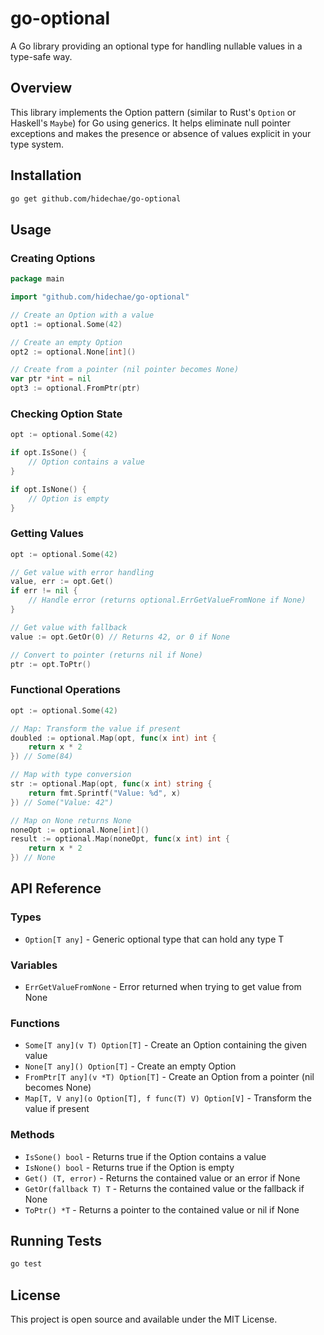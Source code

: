 # go-optional

A Go library providing an optional type for handling nullable values in a type-safe way.

## Overview

This library implements the Option pattern (similar to Rust's `Option` or Haskell's `Maybe`) for Go using generics. It helps eliminate null pointer exceptions and makes the presence or absence of values explicit in your type system.

## Installation

```bash
go get github.com/hidechae/go-optional
```

## Usage

### Creating Options

```go
package main

import "github.com/hidechae/go-optional"

// Create an Option with a value
opt1 := optional.Some(42)

// Create an empty Option
opt2 := optional.None[int]()

// Create from a pointer (nil pointer becomes None)
var ptr *int = nil
opt3 := optional.FromPtr(ptr)
```

### Checking Option State

```go
opt := optional.Some(42)

if opt.IsSone() {
    // Option contains a value
}

if opt.IsNone() {
    // Option is empty
}
```

### Getting Values

```go
opt := optional.Some(42)

// Get value with error handling
value, err := opt.Get()
if err != nil {
    // Handle error (returns optional.ErrGetValueFromNone if None)
}

// Get value with fallback
value := opt.GetOr(0) // Returns 42, or 0 if None

// Convert to pointer (returns nil if None)
ptr := opt.ToPtr()
```

### Functional Operations

```go
opt := optional.Some(42)

// Map: Transform the value if present
doubled := optional.Map(opt, func(x int) int {
    return x * 2
}) // Some(84)

// Map with type conversion
str := optional.Map(opt, func(x int) string {
    return fmt.Sprintf("Value: %d", x)
}) // Some("Value: 42")

// Map on None returns None
noneOpt := optional.None[int]()
result := optional.Map(noneOpt, func(x int) int {
    return x * 2
}) // None
```

## API Reference

### Types

- `Option[T any]` - Generic optional type that can hold any type T

### Variables

- `ErrGetValueFromNone` - Error returned when trying to get value from None

### Functions

- `Some[T any](v T) Option[T]` - Create an Option containing the given value
- `None[T any]() Option[T]` - Create an empty Option
- `FromPtr[T any](v *T) Option[T]` - Create an Option from a pointer (nil becomes None)
- `Map[T, V any](o Option[T], f func(T) V) Option[V]` - Transform the value if present

### Methods

- `IsSone() bool` - Returns true if the Option contains a value
- `IsNone() bool` - Returns true if the Option is empty
- `Get() (T, error)` - Returns the contained value or an error if None
- `GetOr(fallback T) T` - Returns the contained value or the fallback if None
- `ToPtr() *T` - Returns a pointer to the contained value or nil if None

## Running Tests

```bash
go test
```

## License

This project is open source and available under the MIT License.